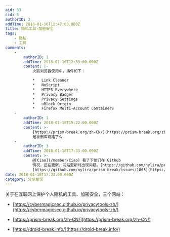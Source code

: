 ```yaml
---
aid: 63
cid: 5
authorID: 3
addTime: 2018-01-16T11:47:00.000Z
title: 隐私工具-加密安全
tags:
    - 隐私
    - 工具
comments:
    -
        authorID: 1
        addTime: 2018-01-16T12:33:00.000Z
        content: |-
            火狐浏览器使用中，插件如下：

            *   Link Cleaner
            *   NoScript
            *   HTTPS Everywhere
            *   Privacy Badger
            *   Privacy Settings
            *   uBlock Origin
            *   Firefox Multi-Account Containers
    -
        authorID: 1
        addTime: 2018-01-18T15:22:00.000Z
        content: >-
            [https://prism-break.org/zh-CN/](https://prism-break.org/zh-CN/)
            是被删库跑路了么
    -
        authorID: 3
        addTime: 2018-01-18T17:33:00.000Z
        content: >-
            @[Ciao](/member/Ciao) 看了下他们在 Github
            情况，还在更新，网站更新时出现问题。[https://github.com/nylira/prism-break](https://github.com/nylira/prism-break)
            [https://github.com/nylira/prism-break/issues/1863](https://github.com/nylira/prism-break/issues/1863)
date: 2018-01-18T17:33:00.000Z
category: 分享发现
---
```


关于在互联网上保护个人隐私的工具、加密安全，三个网站：

*   [https://cybermagicsec.github.io/privacytools-zh/](https://cybermagicsec.github.io/privacytools-zh/)
    
*   [https://prism-break.org/zh-CN/](https://prism-break.org/zh-CN/)
    
*   [https://droid-break.info/](https://droid-break.info/)
